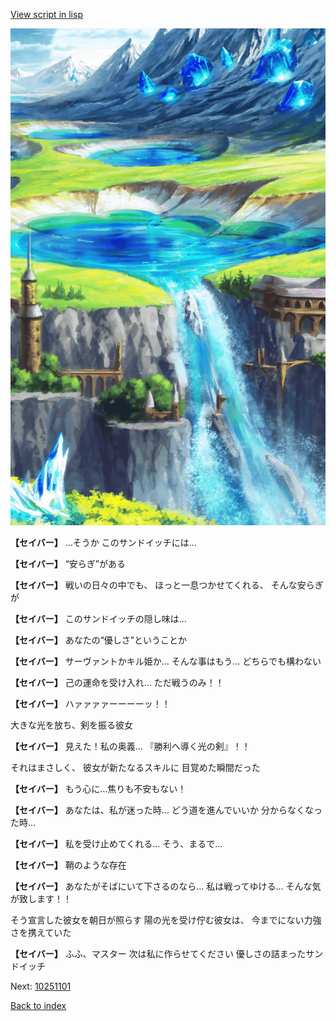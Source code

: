 [View script in lisp](../scripts/10242103.txt)

![highland.png](../images/backgrounds/highland.png)

**【セイバー】**
…そうか
このサンドイッチには…

**【セイバー】**
“安らぎ”がある

**【セイバー】**
戦いの日々の中でも、
ほっと一息つかせてくれる、
そんな安らぎが

**【セイバー】**
このサンドイッチの隠し味は…

**【セイバー】**
あなたの“優しさ”ということか

**【セイバー】**
サーヴァントかキル姫か…
そんな事はもう…
どちらでも構わない

**【セイバー】**
己の運命を受け入れ…
ただ戦うのみ！！

**【セイバー】**
ハァァァァーーーーッ！！

大きな光を放ち、剣を振る彼女

**【セイバー】**
見えた！私の奥義…
『勝利へ導く光の剣』！！

それはまさしく、
彼女が新たなるスキルに
目覚めた瞬間だった

**【セイバー】**
もう心に…焦りも不安もない！

**【セイバー】**
あなたは、私が迷った時…
どう道を進んでいいか
分からなくなった時…

**【セイバー】**
私を受け止めてくれる…
そう、まるで…

**【セイバー】**
鞘のような存在

**【セイバー】**
あなたがそばにいて下さるのなら…
私は戦ってゆける…
そんな気が致します！！

そう宣言した彼女を朝日が照らす
陽の光を受け佇む彼女は、
今までにない力強さを携えていた

**【セイバー】**
ふふ、マスター
次は私に作らせてください
優しさの詰まったサンドイッチ

Next: [10251101](10251101.md)

[Back to index](index.md)
